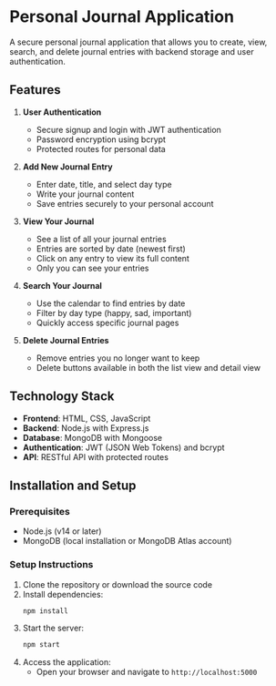 # Personal Journal Application

A secure personal journal application that allows you to create, view, search, and delete journal entries with backend storage and user authentication.

## Features

1. **User Authentication**
   - Secure signup and login with JWT authentication
   - Password encryption using bcrypt
   - Protected routes for personal data

2. **Add New Journal Entry**
   - Enter date, title, and select day type
   - Write your journal content
   - Save entries securely to your personal account

3. **View Your Journal**
   - See a list of all your journal entries
   - Entries are sorted by date (newest first)
   - Click on any entry to view its full content
   - Only you can see your entries

4. **Search Your Journal**
   - Use the calendar to find entries by date
   - Filter by day type (happy, sad, important)
   - Quickly access specific journal pages

5. **Delete Journal Entries**
   - Remove entries you no longer want to keep
   - Delete buttons available in both the list view and detail view

## Technology Stack
- **Frontend**: HTML, CSS, JavaScript
- **Backend**: Node.js with Express.js
- **Database**: MongoDB with Mongoose
- **Authentication**: JWT (JSON Web Tokens) and bcrypt
- **API**: RESTful API with protected routes

## Installation and Setup

### Prerequisites
- Node.js (v14 or later)
- MongoDB (local installation or MongoDB Atlas account)

### Setup Instructions
1. Clone the repository or download the source code
2. Install dependencies:
   ```bash
   npm install
   ```
3. Start the server:
   ```bash
   npm start
   ```
4. Access the application:
   - Open your browser and navigate to `http://localhost:5000`
